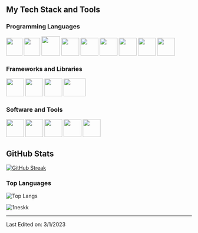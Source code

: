 <!-- <h1 align="center">
Hi 👋, I'm Gabriel

  
  <h2 align="center">
    
[![Typing SVG](https://readme-typing-svg.herokuapp.com?font=Manrope&weight=600&pause=1000&center=true&vCenter=true&width=435&lines=Welcome+to+my+GitHub+profile!;I'm+a+computer+science+student!;I'm+always+expanding+my+tech+stack!)](https://git.io/typing-svg) -->


<!-- [## Contribution Snake 
![snake gif](https://github.com/null3000/null3000/blob/output/github-contribution-grid-snake.svg)](url) -->

## My Tech Stack and Tools

### Programming Languages

<p>
  

<img width ='44px' height ='48px' src="https://user-images.githubusercontent.com/113075816/229296458-933c6249-e7ae-4246-ac7d-b97044ea8a8e.png"/>
<img width ='44px' height ='48px' src="https://cdn.cdnlogo.com/logos/c/27/c.svg"/>
<img width ='50px' height ='52px' src="https://github.com/1neskk/1neskk/assets/113075816/f1b7f735-fef6-4285-b869-70a37000b9e7"/>
<img width ='48px' src="https://user-images.githubusercontent.com/113075816/222309413-7b484809-5133-4987-81c6-e49a446a9241.png"/>
<img width ='48px' src="https://user-images.githubusercontent.com/76852813/172720095-d75caaaa-c8b8-497e-a1bf-54720da5f9ed.svg"/>
<img width ='48px' src="https://user-images.githubusercontent.com/113075816/222309317-5658f482-a85c-4b92-9191-d96626483ccf.png"/>
<img width ='48px' src ='https://raw.githubusercontent.com/rahulbanerjee26/githubAboutMeGenerator/main/icons/html.svg'> </a>
<img width ='48px' src ='https://raw.githubusercontent.com/rahulbanerjee26/githubAboutMeGenerator/main/icons/css.svg'> </a>
<img width ='48px' src="https://user-images.githubusercontent.com/76852813/172720089-5ce0ea22-01c9-4444-8e70-a81501452b13.svg"/>




 ### Frameworks and Libraries

<p>
<img width ='48px' src="https://user-images.githubusercontent.com/113075816/222308651-311347f3-c59c-4293-b9b6-28d79ffa0be4.png"/>
<img width ='48px' src="https://user-images.githubusercontent.com/113075816/222307233-3eab3210-6b04-4f45-bf12-8ba5b7519672.png"/>
<img width ='48px' src="https://user-images.githubusercontent.com/113075816/222307077-3fb243f7-693a-4f2a-bf81-d25c3135faae.png"/>
<img width ='60px' height ='48px' src="https://res.cloudinary.com/practicaldev/image/fetch/s--_2L8a8d_--/c_limit%2Cf_auto%2Cfl_progressive%2Cq_auto%2Cw_880/https://i.imgur.com/klqhvdA.png"/>


### Software and Tools

<p>
           
<img width ='48px' src="https://github.com/1neskk/1neskk/assets/113075816/c66dc2bc-0edb-4b10-8fcc-596c2c827823"/>
<img width ='48px' src="https://github.com/1neskk/1neskk/assets/113075816/c6da82d5-a86a-449a-8757-af7191f6564e"/>
<img width ='48px' src="https://user-images.githubusercontent.com/113075816/222308536-edb83973-50ab-42df-b2ab-1491d48a2904.png"/>
<img width ='48px' src="https://user-images.githubusercontent.com/76852813/172722742-4c84455a-830a-4f69-8dcd-ac9437e52251.svg"/>
<img width ='48px' src="https://user-images.githubusercontent.com/76852813/172722126-2495793f-c4f3-43cc-bfb2-14e1d6f4d3a2.svg"/>







	
## GitHub Stats


<!--|                                                                     My Stats                                                                     |-->

<!-- | ![My Github Graph](https://activity-graph.herokuapp.com/graph?username=1neskk&theme=react-dark&hide_border=true&area=true) | -->
<!--   ![1neskk's GitHub stats](https://github-readme-stats.vercel.app/api?username=1neskk&theme=algolia)             -->
[![GitHub Streak](https://github-readme-streak-stats.herokuapp.com?user=1neskk&theme=dark&hide_border=true&border_radius=10)](https://git.io/streak-stats)
<!--| ![My GitHub Streak](https://github-readme-streak-stats.herokuapp.com/?user=1neskk&theme=algolia)                    | -->
    

### Top Languages   
![Top Langs](https://github-readme-stats.vercel.app/api/top-langs/?username=1neskk&layout=compact&theme=dark) 
	
	
<p align="left"> <img src="https://komarev.com/ghpvc/?username=1neskk&label=Profile%20views&color=0e75b6&style=flat" alt="1neskk" /> </p> 

<!-- Some icons courtesy of [icons8](https://icons8.com/) -->

------
Last Edited on: 3/1/2023
